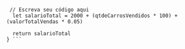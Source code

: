 ``` function calculaSalario(qtdeCarrosVendidos, valorTotalVendas) {
 // Escreva seu código aqui
  let salarioTotal = 2000 + (qtdeCarrosVendidos * 100) + (valorTotalVendas * 0.05)
  
  return salarioTotal
} ```
